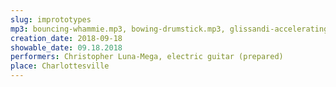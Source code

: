 ```yaml
---
slug: imprototypes
mp3: bouncing-whammie.mp3, bowing-drumstick.mp3, glissandi-accelerating.mp3, open-strings-drone.mp3
creation_date: 2018-09-18
showable_date: 09.18.2018
performers: Christopher Luna-Mega, electric guitar (prepared)
place: Charlottesville
---
```

